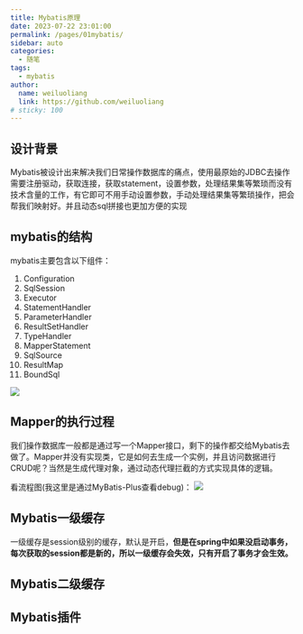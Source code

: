 ```yaml
---
title: Mybatis原理
date: 2023-07-22 23:01:00
permalink: /pages/01mybatis/
sidebar: auto
categories:
  - 随笔
tags:
  - mybatis
author: 
  name: weiluoliang
  link: https://github.com/weiluoliang
# sticky: 100
---
```


## 设计背景
Mybatis被设计出来解决我们日常操作数据库的痛点，使用最原始的JDBC去操作需要注册驱动，获取连接，获取statement，设置参数，处理结果集等繁琐而没有技术含量的工作，有它即可不用手动设置参数，手动处理结果集等繁琐操作，把会帮我们映射好。并且动态sql拼接也更加方便的实现


## mybatis的结构

mybatis主要包含以下组件：
1. Configuration 
2. SqlSession
3. Executor 
4. StatementHandler
5. ParameterHandler
6. ResultSetHandler
7. TypeHandler 
8. MapperStatement
9. SqlSource
10. ResultMap
11. BoundSql 

![](https://wll01.oss-cn-hongkong.aliyuncs.com/blog/01mybatis-01.png)

## Mapper的执行过程

我们操作数据库一般都是通过写一个Mapper接口，剩下的操作都交给Mybatis去做了。Mapper并没有实现类，它是如何去生成一个实例，并且访问数据进行CRUD呢？当然是生成代理对象，通过动态代理拦截的方式实现具体的逻辑。

看流程图(我这里是通过MyBatis-Plus查看debug)：
![](https://wll01.oss-cn-hongkong.aliyuncs.com/blog/01mybatis-02.png)


## Mybatis一级缓存 
一级缓存是session级别的缓存，默认是开启，**但是在spring中如果没启动事务，每次获取的session都是新的，所以一级缓存会失效，只有开启了事务才会生效。**

## Mybatis二级缓存


## Mybatis插件 

